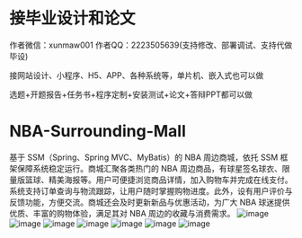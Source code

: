 # 接毕业设计和论文
作者微信：xunmaw001  作者QQ：2223505639(支持修改、部署调试、支持代做毕设)

接网站设计、小程序、H5、APP、各种系统等，单片机、嵌入式也可以做

选题+开题报告+任务书+程序定制+安装测试+论文+答辩PPT都可以做
# NBA-Surrounding-Mall
基于 SSM（Spring、Spring MVC、MyBatis）的 NBA 周边商城，依托 SSM 框架保障系统稳定运行。商城汇聚各类热门的 NBA 周边商品，有球星签名球衣、限量版篮球、精美海报等。用户可便捷浏览商品详情，加入购物车并完成在线支付。系统支持订单查询与物流跟踪，让用户随时掌握购物进度。此外，设有用户评价与反馈功能，方便交流。商城还会及时更新新品与优惠活动，为广大 NBA 球迷提供优质、丰富的购物体验，满足其对 NBA 周边的收藏与消费需求。 
![image](https://github.com/user-attachments/assets/ef85eaca-6cb9-4d2b-b516-fe37f9d27f02)
![image](https://github.com/user-attachments/assets/68383c8a-3e8d-4e0d-b956-e23d0871a0fd)
![image](https://github.com/user-attachments/assets/e265ce2b-6d97-47d0-87c2-b09f13de4473)
![image](https://github.com/user-attachments/assets/5a7d1658-9889-49b9-b760-d336465e3739)
![image](https://github.com/user-attachments/assets/952e024e-dd31-4d08-83e2-537e52a95f33)
![image](https://github.com/user-attachments/assets/55ca5441-6d43-4a92-beec-ce23521e9a5a)
![image](https://github.com/user-attachments/assets/87758568-a0ac-452b-81c2-1ec54af90a09)
